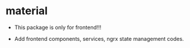 # material

- This package is only for frontend!!!

- Add frontend components, services, ngrx state management codes.

